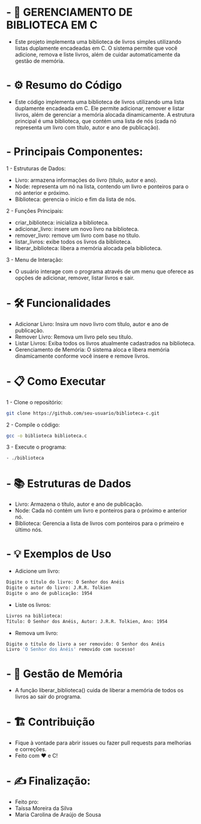 # - 📖 GERENCIAMENTO DE BIBLIOTECA EM C

- Este projeto implementa uma biblioteca de livros simples utilizando listas duplamente encadeadas em C. O sistema permite que você adicione, remova e liste livros, além de cuidar automaticamente da gestão de memória.

# - ⚙ Resumo do Código
- Este código implementa uma biblioteca de livros utilizando uma lista duplamente encadeada em C. Ele permite adicionar, remover e listar livros, além de gerenciar a memória alocada dinamicamente. A estrutura principal é uma biblioteca, que contém uma lista de nós (cada nó representa um livro com título, autor e ano de publicação).

# - Principais Componentes:
1 - Estruturas de Dados:
- Livro: armazena informações do livro (título, autor e ano).
- Node: representa um nó na lista, contendo um livro e ponteiros para o nó anterior e próximo.
- Biblioteca: gerencia o início e fim da lista de nós.

2 - Funções Principais:

- criar_biblioteca: inicializa a biblioteca.
- adicionar_livro: insere um novo livro na biblioteca.
- remover_livro: remove um livro com base no título.
- listar_livros: exibe todos os livros da biblioteca.
- liberar_biblioteca: libera a memória alocada pela biblioteca.

3 - Menu de Interação:
- O usuário interage com o programa através de um menu que oferece as opções de adicionar, remover, listar livros e sair.

# - 🛠️ Funcionalidades
- Adicionar Livro: Insira um novo livro com título, autor e ano de publicação.
- Remover Livro: Remova um livro pelo seu título.
- Listar Livros: Exiba todos os livros atualmente cadastrados na biblioteca.
- Gerenciamento de Memória: O sistema aloca e libera memória dinamicamente conforme você insere e remove livros.

# - 📋 Como Executar
1 - Clone o repositório:
```bash
git clone https://github.com/seu-usuario/biblioteca-c.git
```

2 - Compile o código:
``` bash
gcc -o biblioteca biblioteca.c
```

3 - Execute o programa:
``` bash
- ./biblioteca
```

# - 📚 Estruturas de Dados
- Livro: Armazena o título, autor e ano de publicação.
- Node: Cada nó contém um livro e ponteiros para o próximo e anterior nó.
- Biblioteca: Gerencia a lista de livros com ponteiros para o primeiro e último nós.

# - 💡 Exemplos de Uso
- Adicione um livro:
``` bash
Digite o título do livro: O Senhor dos Anéis
Digite o autor do livro: J.R.R. Tolkien
Digite o ano de publicação: 1954
```

- Liste os livros:
``` bash
Livros na biblioteca:
Título: O Senhor dos Anéis, Autor: J.R.R. Tolkien, Ano: 1954
```

- Remova um livro:
``` bash
Digite o título do livro a ser removido: O Senhor dos Anéis
Livro 'O Senhor dos Anéis' removido com sucesso!
```

# - 🧹 Gestão de Memória
- A função liberar_biblioteca() cuida de liberar a memória de todos os livros ao sair do programa.

# - 🏗️ Contribuição
- Fique à vontade para abrir issues ou fazer pull requests para melhorias e correções.
- Feito com ❤️ e C!

# - ✍ Finalização:
- Feito pro:
- Taíssa Moreira da Silva
- Maria Carolina de Araújo de Sousa



